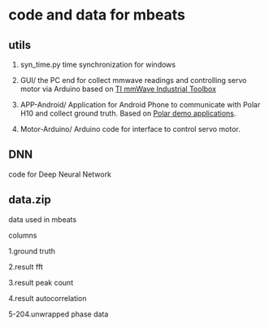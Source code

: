 # code and data for mbeats
## utils

1. syn_time.py time synchronization for windows

2. GUI/ the PC end for collect mmwave readings and controlling servo motor via Arduino based on [TI mmWave Industrial Toolbox](http://dev.ti.com/tirex/explore/node?node=ADTLXelX36I6iOJjRnxYYA__VLyFKFf__LATEST)

3. APP-Android/ Application for Android Phone to communicate with Polar H10 and collect ground truth. Based on [Polar demo applications](https://github.com/polarofficial/polar-ble-sdk/tree/master/demos/Android-Demos/PolarSDK-ECG-HR-Demo).

4. Motor-Arduino/ Arduino code for interface to control servo motor.

## DNN
code for Deep Neural Network

## data.zip
data used in mbeats

columns

1.ground truth

2.result fft

3.result peak count

4.result autocorrelation

5-204.unwrapped phase data
